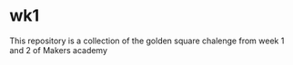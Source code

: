 # wk1

This repository is a collection of the golden square chalenge from week 1 and 2 of Makers academy
